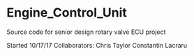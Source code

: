 # Engine_Control_Unit
Source code for senior design rotary valve ECU project

Started 10/17/17
Collaborators:
Chris Taylor
Constantin Lacraru